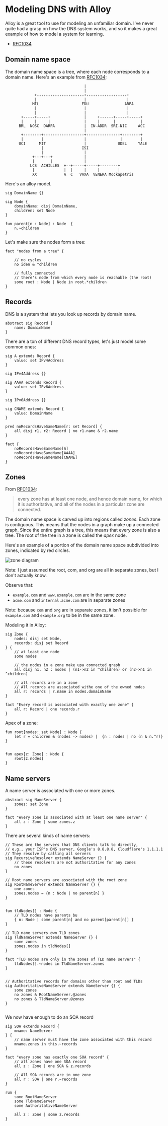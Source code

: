 ---
---
# Modeling DNS with Alloy

Alloy is a great tool to use for modeling an unfamiliar domain.
I've never quite had a grasp on how the DNS system works, and so it makes a great example of how to model a system for learning.

* [RFC1034]

[RFC1034]: https://datatracker.ietf.org/doc/html/rfc1034

## Domain name space

The domain name space is a tree, where each node corresponds to a domain name. Here's an example from [RFC1034]:

```
                                   |
                                   |
             +---------------------+------------------+
             |                     |                  |
            MIL                   EDU                ARPA
             |                     |                  |
             |                     |                  |
       +-----+-----+               |     +------+-----+-----+
       |     |     |               |     |      |           |
      BRL  NOSC  DARPA             |  IN-ADDR  SRI-NIC     ACC
                                   |
       +--------+------------------+---------------+--------+
       |        |                  |               |        |
      UCI      MIT                 |              UDEL     YALE
                |                 ISI
                |                  |
            +---+---+              |
            |       |              |
           LCS  ACHILLES  +--+-----+-----+--------+
            |             |  |     |     |        |
            XX            A  C   VAXA  VENERA Mockapetris

```

Here's an alloy model.


```alloy
sig DomainName {}

sig Node {
	domainName: disj DomainName,
	children: set Node
}

fun parent[n : Node] : Node  {
	n.~children
}
```

Let's make sure the nodes form a tree:

```alloy
fact "nodes from a tree" {

	// no cycles
	no iden & ^children

	// fully connected
	// there's node from which every node is reachable (the root)
	some root : Node | Node in root.*children
}
```
## Records

DNS is a system that lets you look up records by domain name.


```alloy
abstract sig Record {
	name: DomainName
}
```

There are a ton of different DNS record types, let's just model some common ones:

```alloy
sig A extends Record {
	value: set IPv4Address
}

sig IPv4Address {}

sig AAAA extends Record {
	value: set IPv6Address
}

sig IPv6Address {}

sig CNAME extends Record {
	value: DomainName
}

pred noRecordsHaveSameName[r: set Record] {
	all disj r1, r2: Record | no r1.name & r2.name
}

fact {
	noRecordsHaveSameName[A]
	noRecordsHaveSameName[AAAA]
	noRecordsHaveSameName[CNAME]
}
```

## Zones

From [RFC1034]:

> every zone has at least one node, and hence domain name, for which it is authoritative, and all of the nodes in a particular zone are connected.

The domain name space is carved up into regions called *zones*.
Each zone is contiguous.
This means that the nodes in a graph make up a connected graph.
Since the entire graph is a tree, this means that every zone is also a tree.
The root of the tree in a zone is called the *apex* node.

Here's an example of a portion of the domain name space subdivided into zones, indicated by red circles.

![zone diagram](dns-zones.jpg)

Note: I just assumed the root, com, and org are all in separate zones, but I don't actually know.

Observe that:

* `example.com` and `www.example.com` are in the same zone
* `acme.com` and `internal.acme.com` are in separate zones


Note: because `com` and `org` are in separate zones, it isn't possible for `example.com` and `example.org` to be in the same zone.


Modeling it in Alloy:

```alloy
sig Zone {
	nodes: disj set Node,
	records: disj set Record
} {
	// at least one node
	some nodes

	// the nodes in a zone make upa connected graph
	all disj n1, n2 : nodes | (n1->n2 in ^children) or (n2->n1 in ^children)

	// all records are in a zone
	// All records are associated withe one of the owned nodes
	all r: records | r.name in nodes.domainName
}

fact "Every record is associated with exactly one zone" {
	all r: Record | one records.r
}
```

Apex of a zone:

```alloy
fun root[nodes: set Node] : Node {
	let r = children & (nodes -> nodes) |  {n : nodes | no (n & n.^r)}
}


fun apex[z: Zone] : Node {
	root[z.nodes]
}
```

## Name servers


A name server is associated with one or more zones.

```alloy
abstract sig NameServer {
	zones: set Zone
}

fact "every zone is associated with at least one name server" {
	all z : Zone | some zones.z
}
```

There are several kinds of name servers:

```alloy
// These are the servers that DNS clients talk to directly,
// e.g., your ISP's DNS server, Google's 8.8.8.8, Cloudflare's 1.1.1.1
// They resolve by calling all servers
sig RecursiveResolver extends NameServer {} {
	// these resolvers are not authoritative for any zones
	no zones
}

// Root name servers are associated with the root zone
sig RootNameServer extends NameServer {} {
	one zones
	zones.nodes = {n : Node | no parent[n] }
}


fun tldNodes[] : Node {
	// TLD nodes have parents bu
	{ n: Node | some parent[n] and no parent[parent[n]] }
}

// TLD name servers own TLD zones
sig TldNameServer extends NameServer {} {
	some zones
	zones.nodes in tldNodes[]
}

fact "TLD nodes are only in the zones of TLD name servers" {
	tldNodes[].~nodes in TldNameServer.zones
}


// Authoritative records for domains other than root and TLDs
sig AuthoritativeNameServer extends NameServer {} {
	some zones
	no zones & RootNameServer.@zones
	no zones & TldNameServer.@zones
}


```

We now have enough to do an SOA record

```alloy
sig SOA extends Record {
	mname: NameServer
} {
	// name server must have the zone associated with this record
	mname.zones in this.~records
}

fact "every zone has exactly one SOA record" {
	// all zones have one SOA record
	all z : Zone | one SOA & z.records

	// All SOA records are in one zone
	all r : SOA | one r.~records
}
```


```alloy
run {
	some RootNameServer
	some TldNameServer
	some AuthoritativeNameServer

	all z : Zone | some z.records
}
```